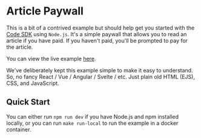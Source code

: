 # Article Paywall

This is a bit of a contrived example but should help get you started with the [Code SDK](https://sdk.getcode.com) using `Node.js`. It's a simple paywall that allows you to read an article if you have paid. If you haven't paid, you'll be prompted to pay for the article.

You can view the live example [here](https://sdk-example.getcode.com/).

We've deliberately kept this example simple to make it easy to understand. So, no fancy React / Vue / Angular / Svelte / etc. Just plain old HTML (EJS), CSS, and JavaScript.

## Quick Start
You can either run `npm run dev` if you have Node.js and npm installed locally, or you can run `make run-local` to run the example in a docker container.